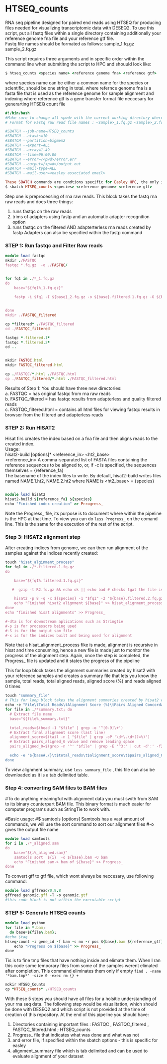 # HTSEQ_counts
RNA seq pipeline designed for paired end reads using HTSEQ for producing files needed for visualizing transcriptomic data with DESEQ2. To use this script, put all fastq files within a single directory containing additionally your reference genome fna file and your reference gtf file.  
Fastq file names should be formated as follows: sample_1.fq.gz sample_2.fq.gz

This script requires three arguments and in specific order within the command line when submititng the script to HPC and shouuld look like: 
```ruby
$ htseq_counts <species name> <reference genome fna> <reference gtf> 
```
where species name can be either a common name for the species or scientific, should be one string in total.
where refernce genome fna is a fasta file that is used as the reference genome for sample alignment and indexing 
where reference gtf is a gene transfer format  file neccesary for generarting HTSEQ count file 

```ruby 
#!/bin/bash
#Make sure to change all <pwd> with the current working directory where you have all fastq raw reads and your gft and reference genome 
# Format for Fastq raw read file names : <sample>_1.fq.gz <sample>_2.fq.gz

#SBATCH --job-name=HTSEQ_counts
#SBATCH --ntasks=10
#SBATCH --partition=bigmem2
#SBATCH --export=ALL
#SBATCH --array=1-49
#SBATCH --time=96:00:00
#SBATCH --error=/<pwd>/error.err
#SBATCH --output=/<pwd>/output.out
#SBATCH --mail-type=ALL
#SBATCH --mail-user=<easley associated email> 

These SBATCH commands are condtions specific for Easley HPC, the only important and universal command from this block is the shebang line. if using easley, to submit the script:
$ sbatch HTSEQ_counts <species> <reference genome> <reference gtf> 
```


Step one is preprocessing of rna raw reads. This block takes the fastq rna raw reads and does three things:  
1) runs fastqc on the raw reads   
2) trims of adapters using fastp and an automatic adapter recognition option  
3) runs fastqc on the filtered AND adapterterless rna reads created by fastp 
Adapters can also be specified within the fastp command

### STEP 1: Run fastqc and Filter Raw reads
```ruby
module load fastqc
mkdir ./FASTQC
fastqc *.fq.gz  -o ./FASTQC/  


for fq1 in ./*_1.fq.gz 
do 
    base="${fq1%_1.fq.gz}"
   
    fastp -i $fq1 -I ${base}_2.fq.gz -o ${base}.filtered.1.fq.gz -O ${base}.filtered.2.fq.gz --detect_adapter_for_pe --qualified_quality_phred 20 -h ${base}_fastp.html -j ${base}_fastp.json


done
mkdir ./FASTQC_filtered

cp *filtered* ./FASTQC_filtered
cd ./FASTQC_filtered

fastqc *.filtered.1*  
fastqc *.filtered.2* 
cd ..


mkdir FASTQC.html
mkdir FASTQC_filtered.html

cp ./FASTQC/*.html ./FASTQC.html
cp ./FASTQC_filtered/*.html ./FASTQC_filtered.html

```
Results of Step 1: You should have three new directories:  
a. FASTQC = has original fastqc from rna raw reads  
b. FASTQC_filtered  = has fastqc results from adapterless and quality filtered reads   
c. FASTQC_filtered.html = contains all html files for viewing fastqc results in browser from the filtered and adapterless reads 




### STEP 2: Run HISAT2

Hisat firs creates the index based on a fna file and then aligns reads to the created index.   
Usage:  
hisat2-build [options]* <reference_in> <ht2_base>  
<reference_in> A comma-separated list of FASTA files containing the reference sequences to be aligned to, or, if -c is specified, the sequences themselves = {reference_fa}   
<ht2-base> The basename of the index files to write. By default, hisat2-build writes files named NAME.1.ht2, NAME.2.ht2 where NAME is <ht2_base> = {species}  
```ruby 

module load hisat2
hisat2-build ${reference_fa} ${species}
echo "Finished index creation" >> Prrogress_ 
```
Note the Progress_ file, its purpose is to document where within the pipeline is the HPC at that time. To view you can do `less Progress_` on the comand line. This is the same for the execution of the rest of the script. 


### Step 3: HISAT2 alignment step 
After creating indices from genome, we can then run alignment of the samples against the indices recently created:  
```ruby
touch "hisat_alginment_process"
for fq1 in ./*.filtered.1.fq.gz 
do

    base="${fq1%.filtered.1.fq.gz}"

   #  gzip -t R2.fq.gz && echo ok || echo bad # checks tgat the file is good, would add as sanity check 

    hisat2 -p 8 -q -x ${species} -1 "$fq1" -2 "${base}.filtered.2.fq.gz" -S "${base}_aligned.sam" --summary-file "${base}_summary.txt"
    echo "Finished hisat2 alignment ${base}" >> hisat_alignment_process
done
echo "finished hisat alignments" >> Progress_

#-dta is for downstream aplications such as Stringtie
#-p is for processors being used
#-S is for the output sam file
#-x is for the indices built and being used for alignment
```
Note that a hisat_alignment_process fike is made, alignment is recursive in hisat and time consuming, hence a new file is made just to monitor the progress of the alignment step. 
Again, once the step is completed, the Progress_ file is updated and it states the progress of the pipeline  
  
This for loop block takes the alignment summaries created by hisat2 with your reference samples and creates a summary file that lets you know the sample, total reads, total aligned reads, aligned score (%) and reads aligned 0 times 
```ruby
touch "summary_file"
# This for loop block takes the alignment summaries created by hisat2 with your reference samples and creates a summary file that lets you know the sample, total reads, total aligned reads, aligned score (%) and reads aligned 0 times 
echo -e "File\tTotal Reads\tAlignment Score (%)\tPairs Aligned Concordantly 0 times" > summary_file  
for file in ./*summary.txt; do
  # Extract file name
  base="${file%_summary.txt}"

  total_reads=$(head -1 "$file" | grep -o '^[0-9]\+')
  # Extract final alignment score (last line)
  alignment_score=$(tail -n 1 "$file" | grep -oP '\d+\.\d+(?=%)')
  # Extract pairs_aligned_0 value and remove leading space
  pairs_aligned_0=$(grep -n '^' "$file" | grep -E '^3:' | cut -d':' -f2- | sed 's/ aligned concordantly 0 times//g' | sed 's/^[[:space:]]*//')

  echo -e "${base#./}\t$total_reads\t$alignment_score\t$pairs_aligned_0" >> summary_file
done


```
To view alignment summary, use `less summary_file` , this file can also be downloaded as it is a tab delimited table.  

### Step 4: converting SAM files to BAM files
#To do anything meaningful with alignment data you must swith from SAM to its binary counterpart BAM file. This binary format is much easier for computer programs such as StringTie to work with.

#Basic usage: 
#$ samtools <command> [options] Samtools has a vast amount of commands, we will use the sort command to sort our alignment files 
#-o gives the output file name
```ruby
module load samtools
for i in ./*_aligned.sam  
do
    base="${i%_aligned.sam}"
    samtools sort  ${i}  -o ${base}.bam -O bam
    echo "Finished sam-> bam of ${base}" >> Progress_
done

```

To convert  gff to gtf file, which wont always be neccesary, use following command:
```ruby
module load gffread/0.9.8
gffread genomic.gff -T -o genomic.gtf
#this code block is not within the executable script 
```


### STEP 5: Generate HTSEQ counts 

```ruby 
module load python
for file in *.bam;
  do base=${file%.bam};
#echo $tag
htseq-count -i gene_id -f bam -s no -r pos ${base}.bam ${reference_gtf} > ${base}_HTSEQ_counts
    echo "Progress on ${base}" >> Progress_ 
done
```

Tis is to fine tmp files that have nothing inside and elimate them. When I ran this code some temporary files from some of the samples werent elimated after completion. This command eliminates them only if empty  `find . -name '*bam.tmp*' -size 0 -exec rm {} + `
```ruby
mdkir HTSEQ_Counts
cp *HTSEQ_counts* ./HTSEQ_counts
```
  
With these 5 steps you should have all files for a holsitic understanding of your rna seq data. The following step would be visualitation, which should be done with DESEQ2 and which script is not provided at the time of creation of this repository. At the end of this pipeline you should have:  
1) Directories containing important files : FASTQC , FASTQC_filtered , FASTQC_filtered.html ; HTSEQ_counts
2) Progress_ file that indicates what was done and what was not
3) and error file, if specified within the sbatch options - this is specific for easley
4) alignment_summary file which is tab delimited and can be used to evaluate alignment of your dataset


